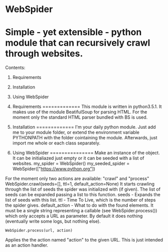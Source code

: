 # WebSpider
Simple - yet extensible - python module that can recursively crawl through websites.
================
Contents:
1. Requirements
2. Installation
3. Using WebSpider


1. Requirements
=============
This module is written in python3.5.1. It makes use of the module BeatifulSoup for parsing HTML.
For the moment only the standard HTML parser bundled with BS is used.

2. Installation
=============
I'm your daily python module. Just add me to your module folder, or extend the environment variable PYTHONPATH with the folder cointaining the module. Afterwards, just import me  whole or each class separately.

3. Using WebSpider
 ===============
Make an instance of the object. It can be initialiazed just empty or it can be seeded with a list of websites.
my_spider = WebSpider()
my_seeded_spider = WebSpider(["https://www.python.org"])

For the moment only two actions are available: "crawl" and "process"
    WebSpider.crawl(seeds=[], ttl=1, default_action=None)
It starts crawling through the list of seeds the spider was initialized with (if given). The list of seeds can be expanded passing a list to this function.
seeds  -  Expands the list of seeds with this list.
ttl  -  Time To Live, which is the number of steps the spider gives.
default_action  -  What to do with the found elements. It must be a single string representing a callable (see WebSpider.process()) which only accepts a URL as parameter.
By default it does nothing (eventually write some logs, but nothing else).

    WebSpider.process(url, action)
Applies the the action named "action" to the given URL. This is just intended as an action handler.
